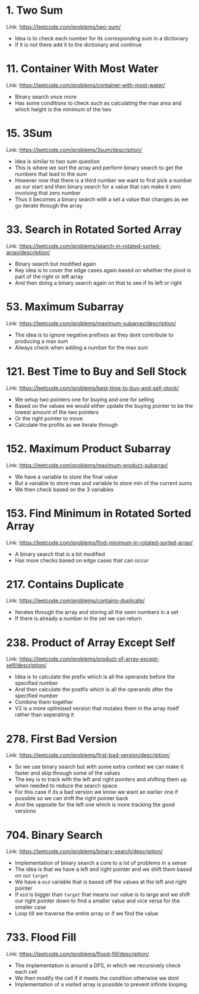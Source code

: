 # 1. Two Sum

Link: https://leetcode.com/problems/two-sum/

- Idea is to check each number for its corresponding sum in a dictionary
- If it is not there add it to the dictionary and continue

# 11. Container With Most Water

Link: https://leetcode.com/problems/container-with-most-water/

- Binary search once more
- Has some conditions to check such as calculating the max area and which height is the minimum of the two

# 15. 3Sum

Link: https://leetcode.com/problems/3sum/description/

- Idea is similar to two sum question
- This is where we sort the array and perform binary search to get the numbers that lead to the sum
- However now that there is a third number we want to first pick a number as our start and then binary search for a value that can make it zero involving that zero number
- Thus it becomes a binary search with a set a value that changes as we go iterate through the array

# 33. Search in Rotated Sorted Array

Link: https://leetcode.com/problems/search-in-rotated-sorted-array/description/

- Binary search but modified again
- Key idea is to cover the edge cases again based on whether the pivot is part of the right or left array
- And then doing a binary search again on that to see if its left or right

# 53. Maximum Subarray

Link: https://leetcode.com/problems/maximum-subarray/description/

- The idea is to ignore negative prefixes as they dont contribute to producing a max sum
- Always check when adding a number for the max sum

# 121. Best Time to Buy and Sell Stock

Link: https://leetcode.com/problems/best-time-to-buy-and-sell-stock/

- We setup two pointers one for buying and one for selling
- Based on the values we would either update the buying pointer to be the lowest amount of the two pointers
- Or the right pointer to move
- Calculate the profits as we iterate through

# 152. Maximum Product Subarray

Link: https://leetcode.com/problems/maximum-product-subarray/

- We have a variable to store the final value
- But a variable to store max and variable to store min of the current sums
- We then check based on the 3 variables

# 153. Find Minimum in Rotated Sorted Array

Link: https://leetcode.com/problems/find-minimum-in-rotated-sorted-array/

- A binary search that is a bit modified
- Has more checks based on edge cases that can occur

# 217. Contains Duplicate

Link: https://leetcode.com/problems/contains-duplicate/

- Iterates through the array and storing all the seen numbers in a set
- If there is already a number in the set we can return

# 238. Product of Array Except Self

Link: https://leetcode.com/problems/product-of-array-except-self/description/

- Idea is to calculate the prefix which is all the operands before the specified number
- And then calculate the postfix which is all the operands after the specified number
- Combine them together
- V2 is a more optimised version that mutates them in the array itself rather than seperating it

# 278. First Bad Version

Link: https://leetcode.com/problems/first-bad-version/description/

- So we use binary search but with some extra context we can make it faster and skip through some of the values
- The key is to track with the left and right pointers and shifting them up when needed to reduce the search space
- For this case if its a bad version we know we want an earlier one if possible so we can shift the right pointer back
- And the opposite for the left one which is more tracking the good versions

# 704. Binary Search

Link: https://leetcode.com/problems/binary-search/description/

- Implementation of binary search a core to a lot of problems in a sense
- The idea is that we have a left and right pointer and we shift them based on our `target`
- We have a `mid` variable that is based off the values at the left and right pointer
- If `mid` is bigger than `target` that means our value is to large and we shift our right pointer down to find a smaller value and vice versa for the smaller case
- Loop till we traverse the entire array or if we find the value

# 733. Flood Fill

Link: https://leetcode.com/problems/flood-fill/description/

- The implementation is around a DFS, in which we recursively check each cell
- We then modify the cell if it meets the condition otherwise we dont
- Implementation of a visited array is possible to prevent infinite looping
